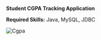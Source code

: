 **Student CGPA Tracking Application**

**Required Skills:** Java, MySQL, JDBC

![Cgpa](https://github.com/Syampk1078/Student-CGPA-Tracker-in-Java/assets/119304851/ab9ca7ae-112e-4f6d-8923-1d7b00292eec)
